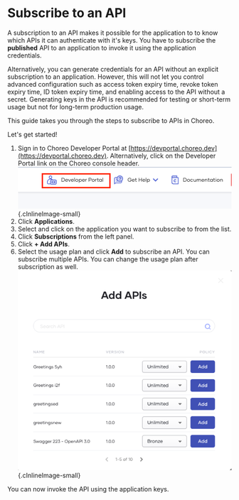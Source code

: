 # Subscribe to an API

A subscription to an API makes it possible for the application to to know which APIs it can authenticate with it's keys. You have to subscribe the **published** API  to an application to invoke it using the application credentials.

Alternatively, you can generate credentials for an API without an explicit subscription to an application. However, this will not let you control advanced configuration such as access token expiry time, revoke token expiry time, ID token expiry time, and enabling access to the API without a secret. Generating keys in the API is recommended for testing or short-term usage but not for long-term production usage. 

This guide takes you through the steps to subscribe to APIs in Choreo. 

Let's get started!

1. Sign in to Choreo Developer Portal at [https://devportal.choreo.dev](https://devportal.choreo.dev). Alternatively, click on the Developer Portal link on the Choreo console header. 
    ![Developer Portal](../assets/img/developer-portal/manage-applications/developer-portal.png){.cInlineImage-small}
2. Click **Applications**. 
3. Select and click on the application you want to subscribe to from the list. 
4. Click **Subscriptions** from the left panel. 
5. Click **+ Add APIs**. 
6. Select the usage plan and click **Add** to subscribe an API.  You can subscribe multiple APIs. You can change the usage plan after subscription as well. 
   ![Add APIs](../assets/img/developer-portal/manage-subscriptions/add-apis.png){.cInlineImage-small}

You can now invoke the API using the application keys. 